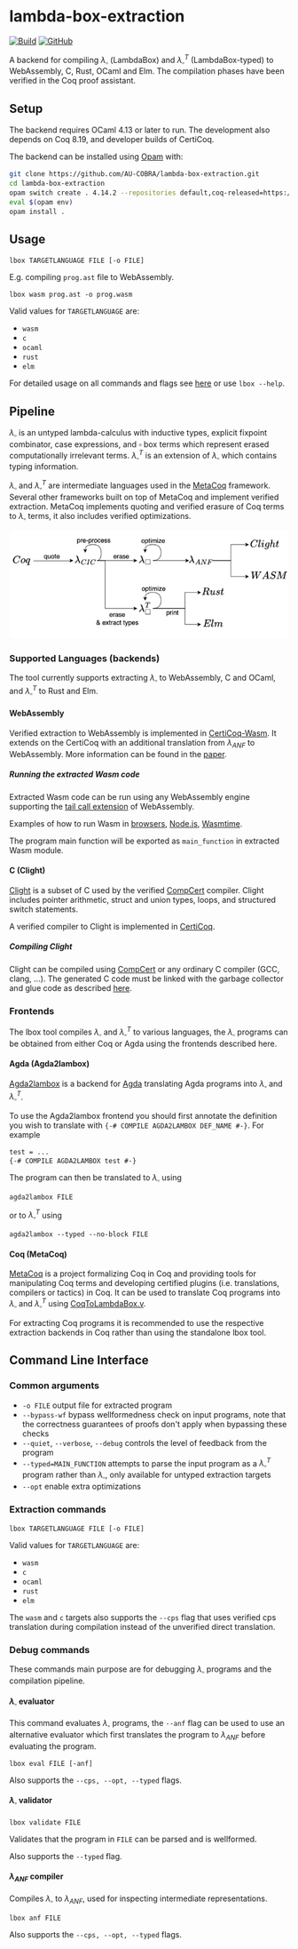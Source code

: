 # lambda-box-extraction
[![Build](https://github.com/AU-COBRA/lambda-box-extraction/actions/workflows/build.yml/badge.svg)](https://github.com/AU-COBRA/lambda-box-extraction/actions/workflows/build.yml)
[![GitHub](https://img.shields.io/github/license/AU-COBRA/lambda-box-extraction)](https://github.com/AU-COBRA/lambda-box-extraction/blob/master/LICENSE)

A backend for compiling $\lambda_\square$ (LambdaBox) and $\lambda_\square^T$ (LambdaBox-typed) to WebAssembly, C, Rust, OCaml and Elm. The compilation phases have been verified in the Coq proof assistant.

## Setup
The backend requires OCaml 4.13 or later to run. The development also depends on Coq 8.19, and developer builds of CertiCoq.

The backend can be installed using [Opam](https://opam.ocaml.org/doc/Install.html) with:
```bash
git clone https://github.com/AU-COBRA/lambda-box-extraction.git
cd lambda-box-extraction
opam switch create . 4.14.2 --repositories default,coq-released=https://coq.inria.fr/opam/released
eval $(opam env)
opam install .
```

## Usage
```
lbox TARGETLANGUAGE FILE [-o FILE]
```
E.g. compiling `prog.ast` file to WebAssembly.
```
lbox wasm prog.ast -o prog.wasm
```
Valid values for `TARGETLANGUAGE` are:
* `wasm`
* `c`
* `ocaml`
* `rust`
* `elm`

For detailed usage on all commands and flags see [here](#command-line-interface) or use `lbox --help`.


## Pipeline
$\lambda_\square$ is an untyped lambda-calculus with inductive types, explicit fixpoint combinator, case expressions, and $\square$ box terms which represent erased computationally irrelevant terms.
$\lambda_\square^T$ is an extension of $\lambda_\square$ which contains typing information.

$\lambda_\square$ and $\lambda_\square^T$ are intermediate languages used in the [MetaCoq](https://github.com/MetaRocq/metarocq) framework. Several other frameworks built on top of MetaCoq and implement verified extraction. MetaCoq implements quoting and verified erasure of Coq terms to $\lambda_\square$ terms, it also includes verified optimizations.

![](/doc/pipeline.png)

### Supported Languages (backends)
The tool currently supports extracting $\lambda_\square$ to WebAssembly, C and OCaml, and $\lambda_\square^T$ to Rust and Elm.

#### WebAssembly
Verified extraction to WebAssembly is implemented in [CertiCoq-Wasm](https://github.com/womeier/certicoqwasm).
It extends on the CertiCoq with an additional translation from $\lambda_{ANF}$ to WebAssembly.
More information can be found in the [paper](https://womeier.de/files/certicoqwasm-cpp25-paper.pdf).
##### Running the extracted Wasm code
Extracted Wasm code can be run using any WebAssembly engine supporting the [tail call extension](https://webassembly.org/features/) of WebAssembly.

Examples of how to run Wasm in [browsers](https://developer.mozilla.org/en-US/docs/WebAssembly/Guides/Loading_and_running), [Node.js](https://nodejs.org/en/learn/getting-started/nodejs-with-webassembly), [Wasmtime](https://docs.wasmtime.dev/lang.html).

The program main function will be exported as `main_function` in extracted Wasm module.


#### C (Clight)
[Clight](https://link.springer.com/article/10.1007/s10817-009-9148-3) is a subset of C used by the verified [CompCert](https://compcert.org/) compiler.
Clight includes pointer arithmetic, struct and union types, loops, and structured switch statements.

A verified compiler to Clight is implemented in [CertiCoq](https://github.com/CertiCoq/certicoq).
##### Compiling Clight
Clight can be compiled using [CompCert](https://compcert.org/) or any ordinary C compiler (GCC, clang, ...).
The generated C code must be linked with the garbage collector and glue code as described [here](https://github.com/CertiCoq/certicoq/wiki/The-CertiCoq-plugin#compiling-the-generated-c-code).
### Frontends
The lbox tool compiles $\lambda_\square$ and $\lambda_\square^T$ to various languages, the $\lambda_\square$ programs can be obtained from either Coq or Agda using the frontends described here.

#### Agda (Agda2lambox)
[Agda2lambox](https://github.com/agda/agda2lambox) is a backend for [Agda](https://github.com/agda/agda) translating Agda programs into $\lambda_\square$ and $\lambda_\square^T$.

To use the Agda2lambox frontend you should first annotate the definition you wish to translate with `{-# COMPILE AGDA2LAMBOX DEF_NAME #-}`.
For example
```
test = ...
{-# COMPILE AGDA2LAMBOX test #-}
```

The program can then be translated to $\lambda_\square$ using
```
agda2lambox FILE
```
or to $\lambda_\square^T$ using
```
agda2lambox --typed --no-block FILE
```

#### Coq (MetaCoq)
[MetaCoq](https://github.com/MetaRocq/metarocq) is a project formalizing Coq in Coq and providing tools for manipulating Coq terms and developing certified plugins (i.e. translations, compilers or tactics) in Coq. It can be used to translate Coq programs into $\lambda_\square$ and $\lambda_\square^T$ using [CoqToLambdaBox.v](theories/CoqToLambdaBox.v).

For extracting Coq programs it is recommended to use the respective extraction backends in Coq rather than using the standalone lbox tool.


## Command Line Interface
### Common arguments
* `-o FILE` output file for extracted program
* `--bypass-wf` bypass wellformedness check on input programs, note that the correctness guarantees of proofs don't apply when bypassing these checks
* `--quiet`, `--verbose`, `--debug` controls the level of feedback from the program
* `--typed=MAIN_FUNCTION` attempts to parse the input program as a $\lambda_\square^T$ program rather than $\lambda_\square$, only available for untyped extraction targets
* `--opt` enable extra optimizations

### Extraction commands
```
lbox TARGETLANGUAGE FILE [-o FILE]
```
Valid values for `TARGETLANGUAGE` are:
* `wasm`
* `c`
* `ocaml`
* `rust`
* `elm`

The `wasm` and `c` targets also supports the `--cps` flag that uses verified cps translation during compilation instead of the unverified direct translation.

### Debug commands
These commands main purpose are for debugging $\lambda_\square$ programs and the compilation pipeline.

#### $\lambda_\square$ evaluator
This command evaluates $\lambda_\square$ programs, the `--anf` flag can be used to use an alternative evaluator which first translates the program to $\lambda_{ANF}$ before evaluating the program.
```
lbox eval FILE [-anf]
```

Also supports the `--cps, --opt, --typed` flags.

#### $\lambda_\square$ validator
```
lbox validate FILE
```
Validates that the program in `FILE` can be parsed and is wellformed.

Also supports the `--typed` flag.

#### $\lambda_{ANF}$ compiler
Compiles $\lambda_\square$ to $\lambda_{ANF}$, used for inspecting intermediate representations.
```
lbox anf FILE
```

Also supports the `--cps, --opt, --typed` flags.

